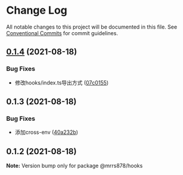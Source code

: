 # Change Log

All notable changes to this project will be documented in this file.
See [Conventional Commits](https://conventionalcommits.org) for commit guidelines.

## [0.1.4](https://github.com/mrrs878/gear/compare/v0.1.3...v0.1.4) (2021-08-18)


### Bug Fixes

* 修改hooks/index.ts导出方式 ([07c0155](https://github.com/mrrs878/gear/commit/07c0155ded6e0bedcb59856ce2d597f9bd36559a))





## 0.1.3 (2021-08-18)


### Bug Fixes

* 添加cross-env ([40a232b](https://github.com/mrrs878/gear/commit/40a232b1f019e34fa55900ddae01280d53b6bbff))





## 0.1.2 (2021-08-18)

**Note:** Version bump only for package @mrrs878/hooks
